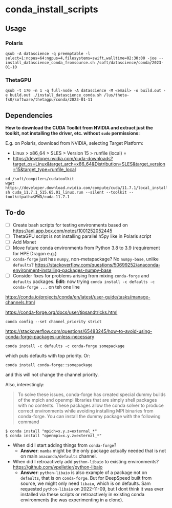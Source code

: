 # conda_install_scripts
## Usage
### Polaris

```
qsub -A datascience -q preemptable -l select=1:ncpus=64:ngpus=4,filesystems=swift,walltime=02:30:00 -joe -- install_datascience_conda_fromsource.sh /soft/datascience/conda/2023-01-10
```

### ThetaGPU
```
qsub -t 170 -n 1 -q full-node -A datascience -M <email> -o build.out -e build.out ./install_datascience_conda.sh /lus/theta-fs0/software/thetagpu/conda/2023-01-11
```

## Dependencies 
**How to download the CUDA Toolkit from NVIDIA and extract just the toolkit, not installing the driver, etc. without `sudo` permissions:**

E.g. on Polaris, download from NVIDIA, selecting Target Platform:
- Linux > x86_64 > SLES > Version 15 > runfile (local) =
- https://developer.nvidia.com/cuda-downloads?target_os=Linux&target_arch=x86_64&Distribution=SLES&target_version=15&target_type=runfile_local
```
cd /soft/compilers/cudatoolkit
wget https://developer.download.nvidia.com/compute/cuda/11.7.1/local_installers/cuda_11.7.1_515.65.01_linux.run
sh cuda_11.7.1_515.65.01_linux.run --silent --toolkit --toolkitpath=$PWD/cuda-11.7.1
```
## To-do
- [ ] Create bash scripts for testing environments based on https://anl.app.box.com/notes/1001252052445
- [ ] ThetaGPU script is not installing parallel h5py like in Polaris script
- [ ] Add Mxnet
- [ ] Move future conda environments from Python 3.8 to 3.9 (requirement for HPE Dragon e.g.)
- [ ] `conda-forge` just has `numpy`, non-metapackage? No `numpy-base`, unlike `defaults`? https://stackoverflow.com/questions/50699252/anaconda-environment-installing-packages-numpy-base
- [ ] Consider fixes for problems arising from mixing `conda-forge` and `defaults` packages. **Edit:** now trying `conda install -c defaults -c conda-forge ...` on teh one line

https://conda.io/projects/conda/en/latest/user-guide/tasks/manage-channels.html

https://conda-forge.org/docs/user/tipsandtricks.html
```
conda config --set channel_priority strict
```

https://stackoverflow.com/questions/65483245/how-to-avoid-using-conda-forge-packages-unless-necessary
```
conda install -c defaults -c conda-forge somepackage
```
which puts defaults with top priority. Or:
```
conda install conda-forge::somepackage
```
and this will not change the channel priority.



Also, interestingly:
> To solve these issues, conda-forge has created special dummy builds of the mpich and openmpi libraries that are simply shell packages with no contents. These packages allow the conda solver to produce correct environments while avoiding installing MPI binaries from conda-forge. You can install the dummy package with the following command
```
$ conda install "mpich=x.y.z=external_*"
$ conda install "openmpi=x.y.z=external_*"
```

- When did I start adding things from `conda-forge`? 
  - **Answer**: `mamba` might be the only package actually needed that is not on main `anaconda/defaults` channel. 
- When did I retroactively add `python-libaio` to existing environments? https://github.com/vpelletier/python-libaio
  - **Answer**: `python-libaio` is also example of a package not on `defaults`, that is on `conda-forge`. But for DeepSpeed built from source, we might only need `libaio`, which is on defaults. Sam requested `python-libaio` on 2022-11-09, but I dont think it was ever installed via these scripts or retroactively in existing conda environments (he was experimenting in a clone).
